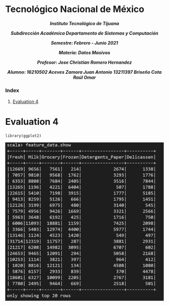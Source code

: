 <h1>Tecnológico Nacional de México</h1>
<h5 style="text-align: center;"> Instituto Tecnológico de Tijuana 

Subdirección Académica 
Departamento de Sistemas y Computación 

Semestre: Febrero - Junio 2021

Materia:
Datos Masivos

Profesor: 
Jose Christian Romero Hernandez

Alumno: 
16210502 Aceves Zamora Juan Antonio
13211397 Briseño Cota Raúl Omar


 </h5>


### Index

1. [Evaluation 4](#id1)


# Evaluation 4<a name="id1"></a>


#### 
```{r}
library(ggplot2)
```

![one image](https://github.com/rulom24/DatosMasivos/blob/Unit-3/Evaluation/Captura1.png)

